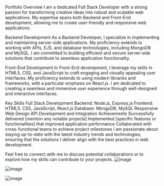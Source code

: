 Portfolio Overview
I am a dedicated Full Stack Developer with a strong passion for transforming creative ideas into robust and scalable web applications. My expertise spans both Backend and Front-End development, allowing me to create user-friendly and responsive web applications.

Backend Development
As a Backend Developer, I specialize in implementing and maintaining server-side applications. My proficiency extends to working with APIs, EJS, and database technologies, including MongoDB and MySQL. I am committed to building efficient and secure server-side solutions that contribute to seamless application functionality.

Front-End Development
In Front-End development, I leverage my skills in HTML5, CSS, and JavaScript to craft engaging and visually appealing user interfaces. My proficiency extends to using modern libraries and frameworks, with a particular emphasis on React.js. I am dedicated to creating a seamless and immersive user experience through well-designed and interactive interfaces.

Key Skills
Full Stack Development
Backend: Node.js, Express.js
Frontend: HTML5, CSS, JavaScript, React.js
Database: MongoDB, MySQL
Responsive Web Design
API Development and Integration
Achievements
Successfully delivered [mention any notable projects]
Implemented [specific features or functionalities] that improved application performance
Collaborated with cross-functional teams to achieve project milestones
I am passionate about staying up-to-date with the latest industry trends and technologies, ensuring that the solutions I deliver align with the best practices in web development.

Feel free to connect with me to discuss potential collaborations or to explore how my skills can contribute to your projects.
![image](https://github.com/madhukar-ranjan/Portfolio/assets/143316873/5ddf2d2c-8008-4a00-89dc-01a2adc0cdfb)

![image](https://github.com/madhukar-ranjan/Portfolio/assets/143316873/880648e1-569c-4ad5-86f4-608bf616f037)


![image](https://github.com/madhukar-ranjan/Portfolio/assets/143316873/12e00c66-8487-4b85-8980-e169382d27fb)



